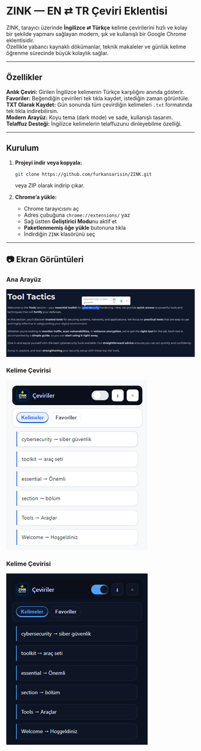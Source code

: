 #  ZINK — EN ⇄ TR Çeviri Eklentisi

ZINK, tarayıcı üzerinde **İngilizce ⇄ Türkçe** kelime çevirilerini hızlı ve kolay bir şekilde yapmanı sağlayan modern, şık ve kullanışlı bir Google Chrome eklentisidir.  
Özellikle yabancı kaynaklı dökümanlar, teknik makaleler ve günlük kelime öğrenme sürecinde büyük kolaylık sağlar.  

---

##  Özellikler

 **Anlık Çeviri:** Girilen İngilizce kelimenin Türkçe karşılığını anında gösterir.  
   **Favoriler:** Beğendiğin çevirileri tek tıkla kaydet, istediğin zaman görüntüle.  
   **TXT Olarak Kaydet:** Gün sonunda tüm çevirdiğin kelimeleri `.txt` formatında tek tıkla indirebilirsin.  
   **Modern Arayüz:** Koyu tema (dark mode) ve sade, kullanışlı tasarım.  
   **Telaffuz Desteği:** İngilizce kelimelerin telaffuzunu dinleyebilme özelliği.  

---

## Kurulum

1. **Projeyi indir veya kopyala:**  
   ```bash
   git clone https://github.com/furkansarisin/ZINK.git
   ```
   veya ZIP olarak indirip çıkar.

2. **Chrome’a yükle:**  
   - Chrome tarayıcısını aç  
   - Adres çubuğuna `chrome://extensions/` yaz  
   - Sağ üstten **Geliştirici Modu**nu aktif et  
   - **Paketlenmemiş öğe yükle** butonuna tıkla  
   - İndirdiğin `ZINK` klasörünü seç  

---



## 📷 Ekran Görüntüleri

### Ana Arayüz
![Ana Arayüz](images/1.png)
### Kelime Çevirisi
![Kelime Çevirisi](images/2.png)
### Kelime Çevirisi
![Kelime Çevirisi](images/3.png)


